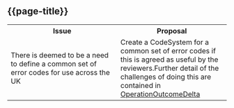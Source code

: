 ## {{page-title}}

<table id="assets">
<tr>
<th width="50%">Issue</th>
<th width="50%">Proposal</th>
</tr>

<tr>
<td>There is deemed to be a need to define a common set of error codes for use across the UK</td>
<td>Create a CodeSystem for a common set of error codes if this is agreed as useful by the reviewers.Further detail of the challenges of doing this are contained in <a href="https://simplifier.net/guide/ukcoreclinicalandtechnicalassurancesprint4documentationpack?version=current">OperationOutcomeDelta</a></td>
</tr>

</table>